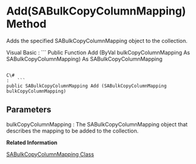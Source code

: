 <!-- loio3c0e0d9f6c5f1014b7228b0a76163d83 -->

# Add\(SABulkCopyColumnMapping\) Method

Adds the specified SABulkCopyColumnMapping object to the collection.



Visual Basic
:   ```
Public Function Add (ByVal bulkCopyColumnMapping As SABulkCopyColumnMapping) As SABulkCopyColumnMapping
```

C\#
:   ```
public SABulkCopyColumnMapping Add (SABulkCopyColumnMapping bulkCopyColumnMapping)
```



## Parameters

bulkCopyColumnMapping
:   The SABulkCopyColumnMapping object that describes the mapping to be added to the collection.

**Related Information**  


[SABulkCopyColumnMapping Class](sabulkcopycolumnmapping-class-3c0e056.md "Defines the mapping between a column in an SABulkCopy instance's data source and a column in the instance's destination table.")

